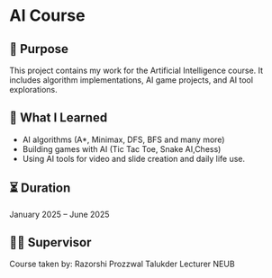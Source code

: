 # AI Course

## 📌 Purpose
This project contains my work for the Artificial Intelligence course. It includes algorithm implementations, AI game projects, and AI tool explorations.

## 🎯 What I Learned
- AI algorithms (A*, Minimax, DFS, BFS and many more)
- Building games with AI (Tic Tac Toe, Snake AI,Chess)
- Using AI tools for video and slide creation and daily life use.

## ⏳ Duration
January 2025 – June 2025

## 🧑‍🏫 Supervisor
Course taken by: Razorshi Prozzwal Talukder
                 Lecturer
                 NEUB
